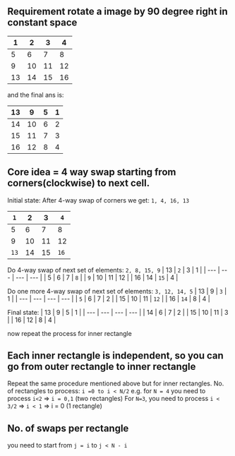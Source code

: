 

## Requirement rotate a image by 90 degree right in constant space

| 1 | 2 | 3 | 4 |
| --- | --- | --- | --- |
| 5 | 6 | 7 | 8 |
| 9 | 10 | 11 | 12 |
| 13 | 14 | 15 | 16 |

and the final ans is:

| 13 | 9 | 5 | 1 |
| --- | --- | --- | --- |
| 14 | 10 | 6 | 2 |
| 15 | 11 | 7 | 3 |
| 16 | 12 | 8 | 4 |


## Core idea = 4 way swap starting from corners(clockwise) to next cell.

Initial state:
After 4-way swap of corners we get: `1, 4, 16, 13`

| `1` | 2 | 3 | `4` |
| --- | --- | --- | --- |
| 5 | 6 | 7 | 8 |
| 9 | 10 | 11 | 12 |
| `13` | 14 | 15 | `16` |

Do 4-way swap of next set of elements: `2, 8, 15, 9`
| 13 | `2` | 3 | 1 |
| --- | --- | --- | --- |
| 5 | 6 | 7 | `8` |
| `9` | 10 | 11 | 12 |
| 16 | 14 | `15` | 4 |


Do one more 4-way swap of next set of elements: `3, 12, 14, 5`
| 13 | 9 | `3` | 1 |
| --- | --- | --- | --- |
| `5` | 6 | 7 | 2 |
| 15 | 10 | 11 | `12` |
| 16 | `14` | 8 | 4 |

Final state:
| 13 | 9 | 5 | 1 |
| --- | --- | --- | --- |
| 14 | 6 | 7 | 2 |
| 15 | 10 | 11 | 3 |
| 16 | 12 | 8 | 4 |

now repeat the process for inner rectangle

## Each inner rectangle is independent, so you can go from outer rectangle to inner rectangle

Repeat the same procedure mentioned above but for inner rectangles.
No. of rectangles to process: `i =0 to i < N/2`
e.g. for `N = 4` you need to process `i<2` => `i = 0,1` (two rectangles)
For `N=3`, you need to process `i < 3/2` => `i < 1` => i = 0 (1 rectangle)

## No. of swaps per rectangle

you need to start from `j = i` to `j < N - i`
